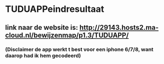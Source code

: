 # TUDUAPPeindresultaat
## link naar de website is: http://29143.hosts2.ma-cloud.nl/bewijzenmap/p1.3/TUDUAPP/
### (Disclaimer de app werkt t best voor een iphone 6/7/8, want daarop had ik hem gecodeerd)
